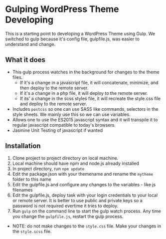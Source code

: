 # Gulping WordPress Theme Developing #
This is a starting point to developing a WordPress Theme using Gulp.  We switched to gulp because it's config file, gulpfile.js, was easier to understand and change.

## What it does ##
  * This gulp process watches in the background for changes to the theme files.  
    * If it's a change in a javascript file, it will concatenate, minimize, and then deploy to the remote server.
    * If it's a change in a php file, it will deploy to the remote server.
    * If its' a change in the scss styles file, it will recreate the style.css file and deploy to the remote server.
  * Includes `postcss` so one can use SASS like commands, selectors in the style sheets.  We mainly use this so we can use variables.
  * Allows one to use the ES2015 javascript syntax and it will transpile it to regular javascript compatible to today's browsers
  * Jasmine Unit Testing of javascript if wanted

## Installation ##
  1. Clone project to project directory on local machine.
  2. Local machine should have npm and node.js already installed
  3. In project directory, run `npm update`
  4. Edit the package.json with your themename and rename the `mytheme` folder to this name
  5. Edit the gulpfile.js and configure any changes to the variables - like js filenames
  6. Edit the gulpfile.js, deploy task with your login credentials to your local or remote server.  It is better to use public and private keys so a password is not required evertime it tries to deploy.
  7. Run `gulp` on the command line to start the gulp watch process.  Any time you change the `gulpfile.js`, restart the gulp process.
  
* NOTE: do not make changes to the `style.css` file.  Make your changes in the `style.scss` file.

